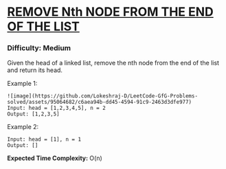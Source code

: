 # [REMOVE Nth NODE FROM THE END OF THE LIST](https://leetcode.com/problems/remove-nth-node-from-end-of-list/)

### Difficulty: **Medium**

Given the head of a linked list, remove the nth node from the end of the list and return its head.

Example 1:
```
![image](https://github.com/Lokeshraj-D/LeetCode-GfG-Problems-solved/assets/95064682/c6aea94b-dd45-4594-91c9-2463d3dfe977)
Input: head = [1,2,3,4,5], n = 2
Output: [1,2,3,5]
```

Example 2:
```
Input: head = [1], n = 1
Output: []
```

**Expected Time Complexity:** O(n)

